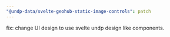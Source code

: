 ```yaml
---
"@undp-data/svelte-geohub-static-image-controls": patch
---
```


fix: change UI design to use svelte undp design like components.
